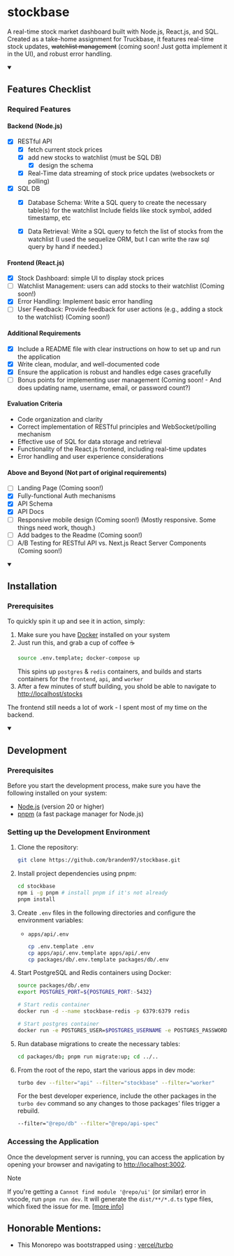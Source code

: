 # stockbase

A real-time stock market dashboard built with Node.js, React.js, and SQL. Created as a take-home assignment for Truckbase, it features real-time stock updates, ~~watchlist management~~ (coming soon! Just gotta implement it in the UI), and robust error handling.

<details open>
  <summary><h2>Features Checklist</h2></summary>
  
### Required Features
#### Backend (Node.js)
- [x] RESTful API
    - [x] fetch current stock prices
    - [x] add new stocks to watchlist (must be SQL DB)
        - [x] design the schema
    - [x] Real-Time data streaming of stock price updates (websockets or polling)
- [x] SQL DB
    - [x] Database Schema: Write a SQL query to create the necessary table(s) for the watchlist
Include fields like stock symbol, added timestamp, etc
    - [x] Data Retrieval: Write a SQL query to fetch the list of stocks from the watchlist
        (I used the sequelize ORM, but I can write the raw sql query by hand if needed.)


#### Frontend (React.js)
- [x] Stock Dashboard: simple UI to display stock prices
- [ ] Watchlist Management: users can add stocks to their watchlist
    (Coming soon!)
- [x] Error Handling: Implement basic error handling
- [ ] User Feedback: Provide feedback for user actions (e.g., adding a stock to the watchlist)
    (Coming soon!)

#### Additional Requirements
- [x] Include a README file with clear instructions on how to set up and run the application
- [x] Write clean, modular, and well-documented code
- [x] Ensure the application is robust and handles edge cases gracefully
- [ ] Bonus points for implementing user management
    (Coming soon! - And does updating name, username, email, or password count?)

#### Evaluation Criteria
- Code organization and clarity
- Correct implementation of RESTful principles and WebSocket/polling mechanism
- Effective use of SQL for data storage and retrieval
- Functionality of the React.js frontend, including real-time updates
- Error handling and user experience considerations


#### Above and Beyond (Not part of original requirements)
- [ ] Landing Page (Coming soon!)
- [x] Fully-functional Auth mechanisms
- [x] API Schema
- [x] API Docs
- [ ] Responsive mobile design (Coming soon!)
    (Mostly responsive. Some things need work, though.)
- [ ] Add badges to the Readme (Coming soon!)
- [ ] A/B Testing for RESTful API vs. Next.js React Server Components (Coming soon!)

</details>

<details open>
  <summary><h2>Installation</h2></summary>

### Prerequisites
To quickly spin it up and see it in action, simply:
1. Make sure you have [Docker](https://www.docker.com/) installed on your system
2. Just run this, and grab a cup of coffee ☕
    ```bash
    source .env.template; docker-compose up
    ```
    This spins up `postgres` & `redis` containers, and builds and starts containers for the `frontend`, `api`, and `worker`
3. After a few minutes of stuff building, you shold be able to navigate to [http://localhost/stocks](http://localhost/stocks)

The frontend still needs a lot of work - I spent most of my time on the backend.

</details>


<details open>
  <summary><h2>Development</h2></summary>
    
### Prerequisites
Before you start the development process, make sure you have the following installed on your system:
- [Node.js](https://nodejs.org/) (version 20 or higher)
- [pnpm](https://pnpm.io/) (a fast package manager for Node.js)

### Setting up the Development Environment
1. Clone the repository:
     ```bash
     git clone https://github.com/branden97/stockbase.git
     ```

2. Install project dependencies using pnpm:
     ```bash
     cd stockbase
     npm i -g pnpm # install pnpm if it's not already
     pnpm install
     ```

3. Create `.env` files in the following directories and configure the environment variables:
     - `apps/api/.env`
        ```bash
        cp .env.template .env
        cp apps/api/.env.template apps/api/.env
        cp packages/db/.env.template packages/db/.env
        ```

4. Start PostgreSQL and Redis containers using Docker:
     ```bash
     source packages/db/.env
     export POSTGRES_PORT=${POSTGRES_PORT:-5432}

     # Start redis container
     docker run -d --name stockbase-redis -p 6379:6379 redis

     # Start postgres container
     docker run -e POSTGRES_USER=$POSTGRES_USERNAME -e POSTGRES_PASSWORD=$POSTGRES_PASSWORD -e POSTGRES_DB=$POSTGRES_DATABASE -p ${POSTGRES_PORT:-5432}:5432 --name stockbase-db -d postgres
     ```

5. Run database migrations to create the necessary tables:
     ```bash
     cd packages/db; pnpm run migrate:up; cd ../..
     ```

6. From the root of the repo, start the various apps in dev mode:
     ```bash
     turbo dev --filter="api" --filter="stockbase" --filter="worker"
     ```
     For the best developer experience, include the other packages in the `turbo dev` command so any changes to those packages' files trigger a rebuild.
     ```bash
     --filter="@repo/db" --filter="@repo/api-spec" 
     ```

### Accessing the Application
Once the development server is running, you can access the application by opening your browser and navigating to [http://localhost:3002](http://localhost:3002).
 
> [!NOTE]
> If you're getting a `Cannot find module '@repo/ui'` (or similar) error in vscode, run `pnpm run dev`. It will generate the `dist/**/*.d.ts` type files, which fixed the issue for me. [[more info]](https://github.com/vercel/turbo/issues/4771)

  
</details>

## Honorable Mentions:

- This Monorepo was bootstrapped using : [vercel/turbo](https://vercel.com/templates/remix/turborepo-kitchensink)